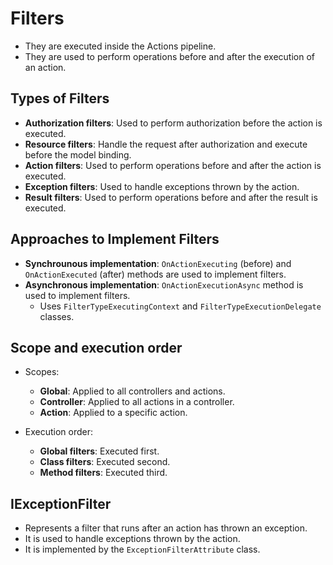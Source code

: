 # Filters

- They are executed inside the Actions pipeline.
- They are used to perform operations before and after the execution of an action.

## Types of Filters

- **Authorization filters**: Used to perform authorization before the action is executed.
- **Resource filters**: Handle the request after authorization and execute before the model binding.
- **Action filters**: Used to perform operations before and after the action is executed.
- **Exception filters**: Used to handle exceptions thrown by the action.
- **Result filters**: Used to perform operations before and after the result is executed.

## Approaches to Implement Filters

- **Synchrounous implementation**: `OnActionExecuting` (before) and `OnActionExecuted` (after) methods are used to implement filters.
- **Asynchronous implementation**: `OnActionExecutionAsync` method is used to implement filters.
  - Uses `FilterTypeExecutingContext` and `FilterTypeExecutionDelegate` classes.

## Scope and execution order

- Scopes:

  - **Global**: Applied to all controllers and actions.
  - **Controller**: Applied to all actions in a controller.
  - **Action**: Applied to a specific action.

- Execution order:
  - **Global filters**: Executed first.
  - **Class filters**: Executed second.
  - **Method filters**: Executed third.

## IExceptionFilter

- Represents a filter that runs after an action has thrown an exception.
- It is used to handle exceptions thrown by the action.
- It is implemented by the `ExceptionFilterAttribute` class.
